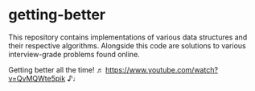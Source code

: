 # getting-better

This repository contains implementations of various data structures and their respective algorithms. Alongside this code are solutions to various interview-grade problems found online.

Getting better all the time! &#9836; https://www.youtube.com/watch?v=QvMQWte5pik &#9834;&#9833;
